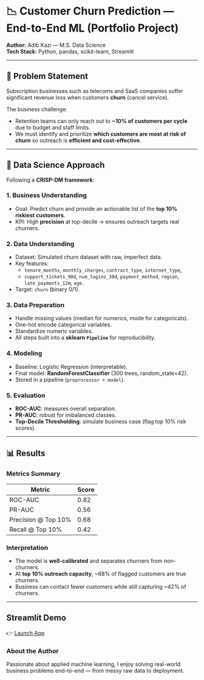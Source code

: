 # 📉 Customer Churn Prediction — End-to-End ML (Portfolio Project)

**Author:** Adib Kazi — M.S. Data Science  
**Tech Stack:** Python, pandas, scikit-learn, Streamlit  

---

## 🎯 Problem Statement

Subscription businesses such as telecoms and SaaS companies suffer significant revenue loss when customers **churn** (cancel service).  

The business challenge:  
- Retention teams can only reach out to **~10% of customers per cycle** due to budget and staff limits.  
- We must identify and prioritize **which customers are most at risk of churn** so outreach is **efficient and cost-effective**.  

---

## 🧭 Data Science Approach

Following a **CRISP-DM framework**:

### 1. Business Understanding
- Goal: Predict churn and provide an actionable list of the **top 10% riskiest customers**.  
- KPI: High **precision** at top-decile → ensures outreach targets real churners.  

### 2. Data Understanding
- Dataset: Simulated churn dataset with raw, imperfect data.  
- Key features:  
  - `tenure_months`, `monthly_charges`, `contract_type`, `internet_type`,  
  - `support_tickets_90d`, `num_logins_30d`, `payment_method`, `region`, `late_payments_12m`, `age`.  
- Target: `churn` (binary 0/1).  

### 3. Data Preparation
- Handle missing values (median for numerics, mode for categoricals).  
- One-hot encode categorical variables.  
- Standardize numeric variables.  
- All steps built into a **sklearn `Pipeline`** for reproducibility.  

### 4. Modeling
- Baseline: Logistic Regression (interpretable).  
- Final model: **RandomForestClassifier** (300 trees, random_state=42).  
- Stored in a pipeline (`preprocessor + model`).  

### 5. Evaluation
- **ROC-AUC**: measures overall separation.  
- **PR-AUC**: robust for imbalanced classes.  
- **Top-Decile Thresholding**: simulate business case (flag top 10% risk scores).  

---

## 📊 Results

### Metrics Summary

| Metric                  | Score  |
|--------------------------|--------|
| ROC-AUC                 | 0.82   |
| PR-AUC                  | 0.56   |
| Precision @ Top 10%      | 0.68   |
| Recall @ Top 10%         | 0.42   |

### Interpretation
- The model is **well-calibrated** and separates churners from non-churners.  
- At **top 10% outreach capacity**, ~68% of flagged customers are true churners.  
- Business can contact fewer customers while still capturing ~42% of churners.  



---

##  Streamlit Demo

👉 [Launch App](http://localhost:8501/)  
### About the Author

 Passionate about applied machine learning, I enjoy solving real-world business problems end-to-end — from messy raw data to deployment.

